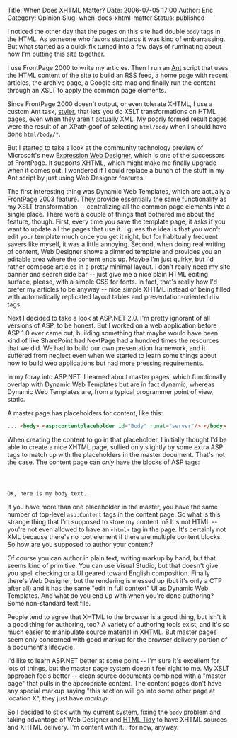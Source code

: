 Title: When Does XHTML Matter?
Date: 2006-07-05 17:00
Author: Eric
Category: Opinion
Slug: when-does-xhtml-matter
Status: published

I noticed the other day that the pages on this site had double `body`
tags in the HTML. As someone who favors standards it was kind of
embarrassing. But what started as a quick fix turned into a few days of
ruminating about how I'm putting this site together.<!--more-->

I use FrontPage 2000 to write my articles. Then I run an
[Ant](http://ant.apache.org/) script that uses the HTML content of the
site to build an RSS feed, a home page with recent articles, the archive
page, a Google site map and finally run the content through an XSLT to
apply the common page elements.

Since FrontPage 2000 doesn't output, or even tolerate XHTML, I use a
custom Ant task, [styler](http://www.langdale.com.au/styler/), that lets
you do XSLT transformations on HTML pages, even when they aren't
actually XML. My poorly formed result pages were the result of an XPath
goof of selecting `html/body` when I should have done `html/body/*`.

But I started to take a look at the community technology preview of
Microsoft's new [Expression Web
Designer](http://www.microsoft.com/products/expression/en/web_designer/default.mspx),
which is one of the successors of FrontPage. It supports XHTML, which
might make me finally upgrade when it comes out. I wondered if I could
replace a bunch of the stuff in my Ant script by just using Web Designer
features.

The first interesting thing was Dynamic Web Templates, which are
actually a FrontPage 2003 feature. They provide essentially the same
functionality as my XSLT transformation -- centralizing all the common
page elements into a single place. There were a couple of things that
bothered me about the feature, though. First, every time you save the
template page, it asks if you want to update all the pages that use it.
I guess the idea is that you won't edit your template much once you get
it right, but for habitually frequent savers like myself, it was a
little annoying. Second, when doing real writing of content, Web
Designer shows a dimmed template and provides you an editable area where
the content ends up. Maybe I'm just quirky, but I'd rather compose
articles in a pretty minimal layout. I don't really need my site banner
and search side bar -- just give me a nice plain HTML editing surface,
please, with a simple CSS for fonts. In fact, that's really how I'd
prefer my articles to be anyway -- nice simple XHTML instead of being
filled with automatically replicated layout tables and
presentation-oriented `div` tags.

Next I decided to take a look at ASP.NET 2.0. I'm pretty ignorant of all
versions of ASP, to be honest. But I worked on a web application before
ASP 1.0 ever came out, building something that maybe would have been
kind of like SharePoint had NextPage had a hundred times the resources
that we did. We had to build our own presentation framework, and it
suffered from neglect even when we started to learn some things about
how to build web applications but had more pressing requirements.

In my foray into ASP.NET, I learned about master pages, which
functionally overlap with Dynamic Web Templates but are in fact dynamic,
whereas Dynamic Web Templates are, from a typical programmer point of
view, static.

A master page has placeholders for content, like this:

```html
... <body> <asp:contentplaceholder id="Body" runat="server"/> </body> ...
```

When creating the content to go in that placeholder, I initially thought
I'd be able to create a nice XHTML page, sullied only slightly by some
extra ASP tags to match up with the placeholders in the master document.
That's not the case. The content page can *only* have the blocks of ASP
tags:

```
 
  

OK, here is my body text. 
```

If you have more than one placeholder in the master, you have the same
number of top-level `asp:Content` tags in the content page. So what is
this strange thing that I'm supposed to store my content in? It's not
HTML -- you're not even allowed to have an `<html>` tag in the page.
It's certainly not XML because there's no root element if there are
multiple content blocks. So how are you supposed to author your content?

Of course you can author in plain text, writing markup by hand, but that
seems kind of primitive. You can use Visual Studio, but that doesn't
give you spell checking or a UI geared toward English composition.
Finally there's Web Designer, but the rendering is messed up (but it's
only a CTP after all) and it has the same "edit in full context" UI as
Dynamic Web Templates. And what do you end up with when you're done
authoring? Some non-standard text file.

People tend to agree that XHTML to the browser is a good thing, but
isn't it a good thing for authoring, too? A variety of authoring tools
exist, and it's so much easier to manipulate source material in XHTML.
But master pages seem only concerned with good markup for the browser
delivery portion of a document's lifecycle.

I'd like to learn ASP.NET better at some point -- I'm sure it's
excellent for lots of things, but the master page system doesn't feel
right to me. My XSLT approach feels better -- clean source documents
combined with a "master page" that pulls in the appropriate content. The
content pages don't have any special markup saying "this section will go
into some other page at location X", they just have *markup*.

So I decided to stick with my current system, fixing the `body` problem
and taking advantage of Web Designer and [HTML
Tidy](http://tidy.sourceforge.net/) to have XHTML sources and XHTML
delivery. I'm content with it... for now, anyway.
